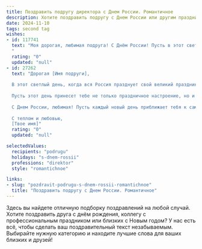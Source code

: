 ```yaml
---
title: Поздравить подругу директора с Днем России. Романтичное
description: Хотите поздравить подругу с Днем России или другим праздником? Наш ИИ создаст незабываемое поздравление, а вы обязательно выделитесь среди других.  
date: 2024-11-10
tags: second tag
wishes:
- id: 117741
  text: "Моя дорогая, любимая подруга! С Днём России! Пусть в этот светлый праздник,  посвященный нашей великой стране,  твоё сердце наполнится такой же необъятной любовью и счастьем, как бескрайние просторы нашей Родины.  Пусть твоя директорская работа приносит тебе не только успех, но и радость, вдохновение и  удовлетворение.  Я желаю тебе мира, благополучия и  всей той любви, которая делает жизнь по-настоящему прекрасной.  С праздником!
  "
  rating: "0"
  updated: "null"
- id: 27262
  text: "Дорогая [Имя подруги],
  
  В этот светлый день, когда вся Россия празднует свой великий праздник – День России, я хочу поздравить тебя, моя дорогая подруга, с этим прекрасным событием. Ты, как директор, каждый день вносишь неоценимый вклад в развитие нашей страны, и сегодня особенно хочется отметить твою неутомимую работу и преданность делу.
  
  Пусть этот день принесет тебе не только праздничное настроение, но и море позитива, который ты так щедро даришь окружающим. Пусть любовь и поддержка, которые ты вкладываешь в свою профессию, возвращаются к тебе вдвойне.
  
  С Днем России, любимая! Пусть каждый новый день приближает тебя к самым заветным мечтам, а счастье и успех становятся твоими верными спутниками.
  
  С теплом и любовью,
  [Твое имя]"
  rating: "0"
  updated: "null"

selectedValues:
  recipients: "podrugu"
  holidays: "s-dnem-rossii"
  professions: "direktor"
  style: "romantichnoe"

links:
- slug: "pozdravit-podrugu-s-dnem-rossii-romantichnoe"
  title: "Поздравить подругу с Днем России. Романтичное"
---
```


Здесь вы найдете отличную подборку поздравлений на любой случай.
Хотите поздравить друга с днём рождения, коллегу с профессиональным праздником или близких с Новым годом? У нас есть всё, чтобы сделать ваш поздравительный текст незабываемым. Выбирайте нужную категорию и находите лучшие слова для ваших близких и друзей!
